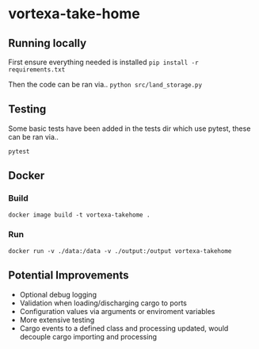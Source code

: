 # vortexa-take-home

## Running locally
First ensure everything needed is installed
`pip install -r requirements.txt`

Then the code can be ran via..
`python src/land_storage.py`

## Testing
Some basic tests have been added in the tests dir which use pytest, these can be ran via..

`pytest`

## Docker
### Build
`docker image build -t vortexa-takehome .`

### Run
`docker run -v ./data:/data -v ./output:/output vortexa-takehome`

## Potential Improvements
* Optional debug logging
* Validation when loading/discharging cargo to ports
* Configuration values via arguments or enviroment variables
* More extensive testing
* Cargo events to a defined class and processing updated, would decouple cargo importing and processing
